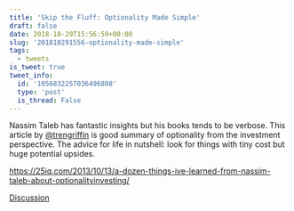 ```yaml
---
title: 'Skip the Fluff: Optionality Made Simple'
draft: false
date: 2018-10-29T15:56:59+00:00
slug: '201810291556-optionality-made-simple'
tags:
  - tweets
is_tweet: true
tweet_info:
  id: '1056832257036496898'
  type: 'post'
  is_thread: False
---
```




Nassim Taleb has fantastic insights but his books tends to be verbose. This article by [@trengriffin](https://x.com/trengriffin) is good summary of optionality from the investment perspective. The advice for life in nutshell: look for things with tiny cost but huge potential upsides.

<https://25iq.com/2013/10/13/a-dozen-things-ive-learned-from-nassim-taleb-about-optionalityinvesting/>

[Discussion](https://x.com/sytelus/status/1056832257036496898)
